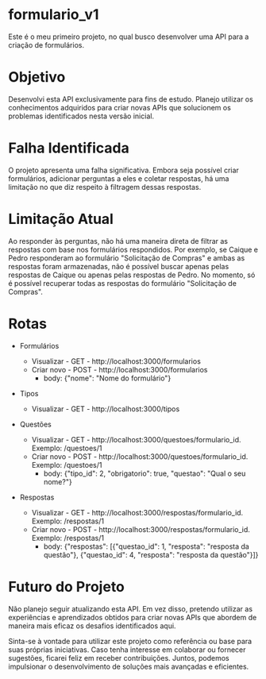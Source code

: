 # formulario_v1

Este é o meu primeiro projeto, no qual busco desenvolver uma API para a criação de formulários.

# Objetivo
Desenvolvi esta API exclusivamente para fins de estudo. Planejo utilizar os conhecimentos adquiridos para criar novas APIs que solucionem os problemas identificados nesta versão inicial.

# Falha Identificada
O projeto apresenta uma falha significativa. Embora seja possível criar formulários, adicionar perguntas a eles e coletar respostas, há uma limitação no que diz respeito à filtragem dessas respostas.

# Limitação Atual
Ao responder às perguntas, não há uma maneira direta de filtrar as respostas com base nos formulários respondidos. Por exemplo, se Caique e Pedro responderam ao formulário "Solicitação de Compras" e ambas as respostas foram armazenadas, não é possível buscar apenas pelas respostas de Caique ou apenas pelas respostas de Pedro. No momento, só é possível recuperar todas as respostas do formulário "Solicitação de Compras".

# Rotas

* Formulários
    - Visualizar - GET - http://localhost:3000/formularios
    - Criar novo - POST - http://localhost:3000/formularios
        - body: {"nome": "Nome do formulário"}

* Tipos
    - Visualizar - GET - http://localhost:3000/tipos

* Questões
    - Visualizar - GET - http://localhost:3000/questoes/formulario_id. Exemplo: /questoes/1
    - Criar novo - POST - http://localhost:3000/questoes/formulario_id. Exemplo: /questoes/1
        - body: {"tipo_id": 2, "obrigatorio": true, "questao": "Qual o seu nome?"}

* Respostas
    - Visualizar - GET - http://localhost:3000/respostas/formulario_id. Exemplo: /respostas/1
    - Criar novo - POST - http://localhost:3000/respostas/formulario_id. Exemplo: /respostas/1
        - body: {"respostas": [{"questao_id": 1, "resposta": "resposta da questão"}, {"questao_id": 4, "resposta": "resposta da questão"}]}


# Futuro do Projeto
Não planejo seguir atualizando esta API. Em vez disso, pretendo utilizar as experiências e aprendizados obtidos para criar novas APIs que abordem de maneira mais eficaz os desafios identificados aqui.

Sinta-se à vontade para utilizar este projeto como referência ou base para suas próprias iniciativas. Caso tenha interesse em colaborar ou fornecer sugestões, ficarei feliz em receber contribuições. Juntos, podemos impulsionar o desenvolvimento de soluções mais avançadas e eficientes.
